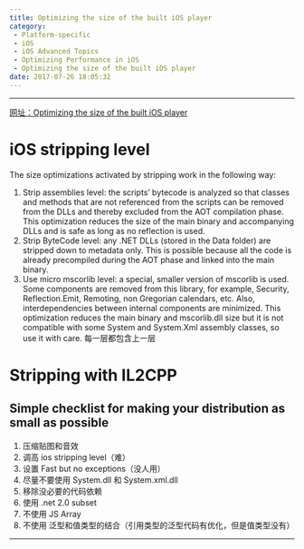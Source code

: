 ```yaml
---
title: Optimizing the size of the built iOS player
category:
 - Platform-specific
 - iOS
 - iOS Advanced Topics
 - Optimizing Performance in iOS
 - Optimizing the size of the built iOS player
date: 2017-07-26 18:05:32
---
```


___

[网址：Optimizing the size of the built iOS player](https://docs.unity3d.com/Manual/iphone-playerSizeOptimization.html)

# iOS stripping level
The size optimizations activated by stripping work in the following way:
1. Strip assemblies level: the scripts’ bytecode is analyzed so that classes and methods that are not referenced from the scripts can be removed from the DLLs and thereby excluded from the AOT compilation phase. This optimization reduces the size of the main binary and accompanying DLLs and is safe as long as no reflection is used.
2. Strip ByteCode level: any .NET DLLs (stored in the Data folder) are stripped down to metadata only. This is possible because all the code is already precompiled during the AOT phase and linked into the main binary.
3. Use micro mscorlib level: a special, smaller version of mscorlib is used. Some components are removed from this library, for example, Security, Reflection.Emit, Remoting, non Gregorian calendars, etc. Also, interdependencies between internal components are minimized. This optimization reduces the main binary and mscorlib.dll size but it is not compatible with some System and System.Xml assembly classes, so use it with care.
每一层都包含上一层

# Stripping with IL2CPP
## Simple checklist for making your distribution as small as possible
1. 压缩贴图和音效
2. 调高 ios stripping level（难）
3. 设置 Fast but no exceptions（没人用）
4. 尽量不要使用 System.dll 和 System.xml.dll
5. 移除没必要的代码依赖
6. 使用 .net 2.0 subset
7. 不使用 JS Array
8. 不使用 泛型和值类型的结合（引用类型的泛型代码有优化，但是值类型没有）

___